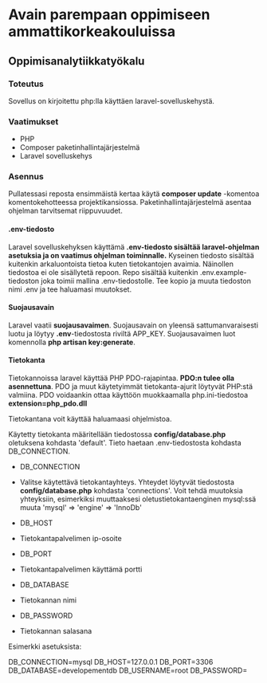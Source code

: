 ﻿# Avain parempaan oppimiseen ammattikorkeakouluissa
## Oppimisanalytiikkatyökalu

### Toteutus
Sovellus on kirjoitettu php:lla käyttäen laravel-sovelluskehystä.

### Vaatimukset
* PHP
* Composer paketinhallintajärjestelmä
* Laravel sovelluskehys

### Asennus

Pullatessasi reposta ensimmäistä kertaa käytä **composer update** -komentoa komentokehotteessa projektikansiossa. Paketinhallintajärjestelmä asentaa ohjelman tarvitsemat riippuvuudet.

#### .env-tiedosto
Laravel sovelluskehyksen käyttämä **.env-tiedosto sisältää laravel-ohjelman asetuksia ja on vaatimus ohjelman toiminnalle.** Kyseinen tiedosto sisältää kuitenkin arkaluontoista tietoa kuten tietokantojen avaimia. Näinollen tiedostoa ei ole sisällytetä repoon. Repo sisältää kuitenkin .env.example-tiedoston joka toimii mallina .env-tiedostolle. Tee kopio ja muuta tiedoston nimi .env ja tee haluamasi muutokset.

#### Suojausavain
Laravel vaatii **suojausavaimen**. Suojausavain on yleensä sattumanvaraisesti luotu ja löytyy **.env**-tiedostosta riviltä APP_KEY. Suojausavaimen luot komennolla **php artisan key:generate**.

#### Tietokanta
Tietokannoissa laravel käyttää PHP PDO-rajapintaa. **PDO:n tulee olla asennettuna**.
PDO ja muut käytetyimmät tietokanta-ajurit löytyvät PHP:stä valmiina.
PDO voidaankin ottaa käyttöön muokkaamalla php.ini-tiedostoa **extension=php_pdo.dll**

Tietokantana voit käyttää haluamaasi ohjelmistoa.

Käytetty tietokanta määritellään tiedostossa **config/database.php** oletuksena kohdasta 'default'.
Tieto haetaan .env-tiedostosta kohdasta DB_CONNECTION.
* DB_CONNECTION
 + Valitse käytettävä tietokantayhteys. Yhteydet löytyvät tiedostosta **config/database.php** kohdasta 'connections'. Voit tehdä muutoksia yhteyksiin, esimerkiksi muuttaaksesi oletustietokantaenginen mysql:ssä muuta 'mysql' => 'engine' => 'InnoDb' 
* DB_HOST
 + Tietokantapalvelimen ip-osoite
* DB_PORT
 + Tietokantapalvelimen käyttämä portti
* DB_DATABASE
 + Tietokannan nimi
* DB_PASSWORD
 + Tietokannan salasana

Esimerkki asetuksista:

DB_CONNECTION=mysql
DB_HOST=127.0.0.1
DB_PORT=3306
DB_DATABASE=developementdb
DB_USERNAME=root
DB_PASSWORD=